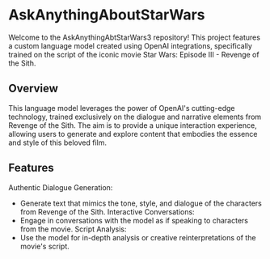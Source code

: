 # AskAnythingAboutStarWars
Welcome to the AskAnythingAbtStarWars3 repository! This project features a custom language model created using OpenAI integrations, specifically trained on the script of the iconic movie Star Wars: Episode III - Revenge of the Sith.

## Overview
This language model leverages the power of OpenAI's cutting-edge technology, trained exclusively on the dialogue and narrative elements from Revenge of the Sith. The aim is to provide a unique interaction experience, allowing users to generate and explore content that embodies the essence and style of this beloved film.

## Features
Authentic Dialogue Generation: 
  - Generate text that mimics the tone, style, and dialogue of the characters from Revenge of the Sith.
Interactive Conversations: 
  - Engage in conversations with the model as if speaking to characters from the movie.
Script Analysis: 
  - Use the model for in-depth analysis or creative reinterpretations of the movie's script.
